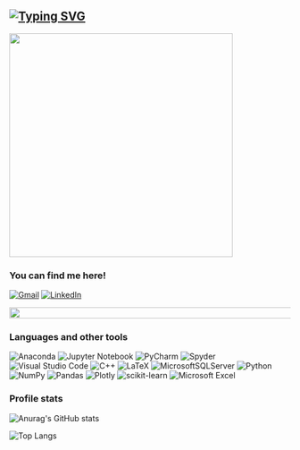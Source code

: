 ## [![Typing SVG](https://readme-typing-svg.herokuapp.com?font=Bebas+Neue&size=30&color=23F72E&background=5287FF00&lines=Hi+there%2C+I'm+Nicol%C3%B2!%F0%9F%91%8B)](https://git.io/typing-svg)

<img src="https://media2.giphy.com/media/bTrTnPMPq8UORCrBWG/giphy.gif?cid=ecf05e47m28xylebtk3rvwpovbu4rnkjsp2gdkuumnh6ajx5&rid=giphy.gif&ct=g" width="400" height="400" align="center" />

### You can find me here!
[![Gmail](https://img.shields.io/badge/Gmail-D14836?style=for-the-badge&logo=gmail&logoColor=white)](mailto:nicolocrucco@gmail.com)
[![LinkedIn](https://img.shields.io/badge/linkedin-%230077B5.svg?style=for-the-badge&logo=linkedin&logoColor=white)](https://www.linkedin.com/in/nicolo-crucco/)


<img src="https://user-images.githubusercontent.com/7065401/52071927-c1cd7100-2562-11e9-908a-dde91ba14e59.png" width="900" height="20" />



### Languages and other tools
![Anaconda](https://img.shields.io/badge/Anaconda-%2344A833.svg?style=for-the-badge&logo=anaconda&logoColor=white)
![Jupyter Notebook](https://img.shields.io/badge/jupyter-%23FA0F00.svg?style=for-the-badge&logo=jupyter&logoColor=white)
![PyCharm](https://img.shields.io/badge/pycharm-143?style=for-the-badge&logo=pycharm&logoColor=black&color=black&labelColor=green)
![Spyder](https://img.shields.io/badge/Spyder-838485?style=for-the-badge&logo=spyder%20ide&logoColor=maroon)
![Visual Studio Code](https://img.shields.io/badge/Visual%20Studio%20Code-0078d7.svg?style=for-the-badge&logo=visual-studio-code&logoColor=white)
![C++](https://img.shields.io/badge/c++-%2300599C.svg?style=for-the-badge&logo=c%2B%2B&logoColor=white)
![LaTeX](https://img.shields.io/badge/latex-%23008080.svg?style=for-the-badge&logo=latex&logoColor=white)
![MicrosoftSQLServer](https://img.shields.io/badge/Microsoft%20SQL%20Sever-CC2927?style=for-the-badge&logo=microsoft%20sql%20server&logoColor=white)
![Python](https://img.shields.io/badge/python-3670A0?style=for-the-badge&logo=python&logoColor=ffdd54)
![NumPy](https://img.shields.io/badge/numpy-%23013243.svg?style=for-the-badge&logo=numpy&logoColor=white)
![Pandas](https://img.shields.io/badge/pandas-%23150458.svg?style=for-the-badge&logo=pandas&logoColor=white)
![Plotly](https://img.shields.io/badge/Plotly-%233F4F75.svg?style=for-the-badge&logo=plotly&logoColor=white)
![scikit-learn](https://img.shields.io/badge/scikit--learn-%23F7931E.svg?style=for-the-badge&logo=scikit-learn&logoColor=white)
![Microsoft Excel](https://img.shields.io/badge/Microsoft_Excel-217346?style=for-the-badge&logo=microsoft-excel&logoColor=white)



### Profile stats
![Anurag's GitHub stats](https://github-readme-stats.vercel.app/api?username=NicoCrucco&show_icons=true&theme=chartreuse-dark)


![Top Langs](https://github-readme-stats.vercel.app/api/top-langs/?username=NicoCrucco&theme=chartreuse-dark)

